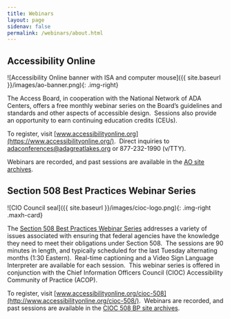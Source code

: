```yaml
---
title: Webinars
layout: page
sidenav: false
permalink: /webinars/about.html
---
```


## Accessibility Online

![Accessibility Online banner with ISA and computer mouse]({{ site.baseurl }}/images/ao-banner.png){: .img-right}

The Access Board, in cooperation with the National Network of ADA Centers, offers a free monthly webinar series on the Board’s guidelines and standards and other aspects of accessible design.&nbsp; Sessions also provide an opportunity to earn continuing education credits (CEUs).

To register, visit [www.accessibilityonline.org](https://www.accessibilityonline.org/).&nbsp;
Direct inquiries to [adaconferences@adagreatlakes.org](mailto:adaconferences@adagreatlakes.org) or 877-232-1990 (v/TTY).

Webinars are recorded, and past sessions are available in the [AO site archives](https://www.accessibilityonline.org/ao/archives/). 

## Section 508 Best Practices Webinar Series ##

![CIO Council seal]({{ site.baseurl }}/images/cioc-logo.png){: .img-right .maxh-card}

The [Section 508 Best Practices Webinar Series](https://www.accessibilityonline.org/cioc-508/schedule/) addresses a variety of issues associated with ensuring that federal agencies have the knowledge they need to meet their obligations under Section 508.&nbsp;
The sessions are 90 minutes in length, and typically scheduled for the last Tuesday alternating months (1:30 Eastern).&nbsp;
Real-time captioning and a Video Sign Language Interpreter are available for each session.&nbsp; This webinar series is offered in conjunction with the Chief Information Officers Council (CIOC) Accessibility Community of Practice (ACOP).

To register, visit [www.accessibilityonline.org/cioc-508](http://www.accessibilityonline.org/cioc-508/).&nbsp;
Webinars are recorded, and past sessions are available in the [CIOC 508 BP site archives](https://www.accessibilityonline.org/cioc-508/archives/). 
